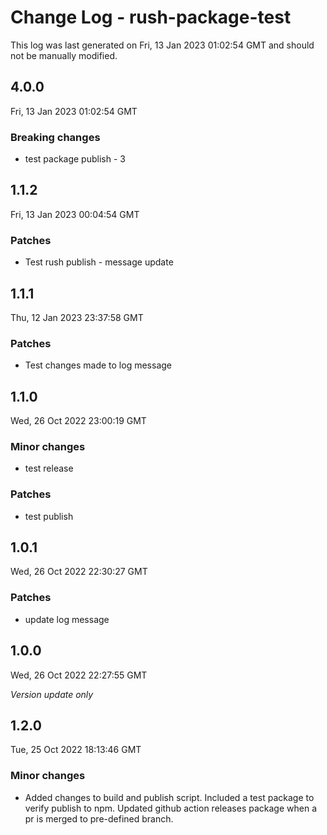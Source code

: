 # Change Log - rush-package-test

This log was last generated on Fri, 13 Jan 2023 01:02:54 GMT and should not be manually modified.

## 4.0.0
Fri, 13 Jan 2023 01:02:54 GMT

### Breaking changes

- test package publish - 3

## 1.1.2
Fri, 13 Jan 2023 00:04:54 GMT

### Patches

- Test rush publish - message update

## 1.1.1
Thu, 12 Jan 2023 23:37:58 GMT

### Patches

- Test changes made to log message

## 1.1.0
Wed, 26 Oct 2022 23:00:19 GMT

### Minor changes

- test release

### Patches

- test publish

## 1.0.1
Wed, 26 Oct 2022 22:30:27 GMT

### Patches

- update log message

## 1.0.0
Wed, 26 Oct 2022 22:27:55 GMT

_Version update only_

## 1.2.0
Tue, 25 Oct 2022 18:13:46 GMT

### Minor changes

- Added changes to build and publish script. Included a test package to verify publish to npm. Updated github action releases package when a pr is merged to pre-defined branch.

